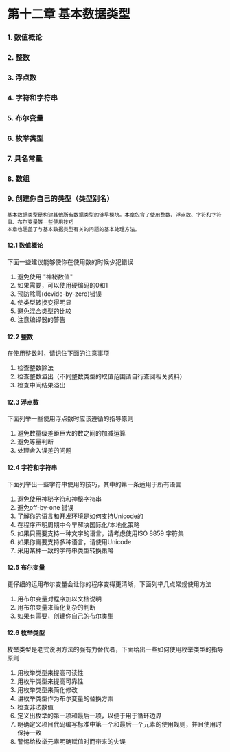 # 第十二章 基本数据类型

### 1. 数值概论
### 2. 整数
### 3. 浮点数
### 4. 字符和字符串
### 5. 布尔变量
### 6. 枚举类型
### 7. 具名常量
### 8. 数组
### 9. 创建你自己的类型（类型别名）

```text
基本数据类型是构建其他所有数据类型的够早模块。本章包含了使用整数、浮点数、字符和字符串、布尔变量等一些使用技巧
本章也涵盖了与基本数据类型有关的问题的基本处理方法。
```

#### 12.1 数值概论
下面一些建议能够使你在使用数的时候少犯错误
1. 避免使用 "神秘数值"
2. 如果需要，可以使用硬编码的0和1
3. 预防除零(devide-by-zero)错误
4. 使类型转换变得明显
5. 避免混合类型的比较
6. 注意编译器的警告

#### 12.2 整数
在使用整数时，请记住下面的注意事项
1. 检查整数除法
2. 检查整数溢出（不同整数类型的取值范围请自行查阅相关资料）
3. 检查中间结果溢出

#### 12.3 浮点数
下面列举一些使用浮点数时应该遵循的指导原则
1. 避免数量级差距巨大的数之间的加减运算
2. 避免等量判断
3. 处理舍入误差的问题

#### 12.4 字符和字符串
下面列举出一些字符串使用的技巧，其中的第一条适用于所有语言
1. 避免使用神秘字符和神秘字符串
2. 避免off-by-one 错误
3. 了解你的语言和开发环境是如何支持Unicode的
4. 在程序声明周期中今早解决国际化/本地化策略
5. 如果只需要支持一种文字的语言，请考虑使用ISO 8859 字符集
6. 如果你需要支持多种语言，请使用Unicode
7. 采用某种一致的字符串类型转换策略

#### 12.5 布尔变量
更仔细的运用布尔变量会让你的程序变得更清晰，下面列举几点常规使用方法
1. 用布尔变量对程序加以文档说明
2. 用布尔变量来简化复杂的判断
3. 如果有需要，创建你自己的布尔类型

#### 12.6 枚举类型
枚举类型是老式说明方法的强有力替代者，下面给出一些如何使用枚举类型的指导原则
1. 用枚举类型来提高可读性
2. 用枚举类型来提高可靠性
3. 用枚举类型来简化修改
4. 讲枚举类型作为布尔变量的替换方案
5. 检查非法数值
6. 定义出枚举的第一项和最后一项，以便于用于循环边界
7. 明确定义项目代码编写标准中第一个和最后一个元素的使用规则，并且使用时保持一致
8. 警惕给枚举元素明确赋值时而带来的失误
